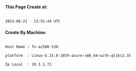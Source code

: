
   
#### This Page Create at:

```bash

2023-06-21 - 13:51:44 UTC

```

#### Create By Machine:

```bash

Host Name : fv-az586-530

platform  : Linux-5.15.0-1039-azure-x86_64-with-glibc2.35

Ip Local  : 10.1.1.72

```

